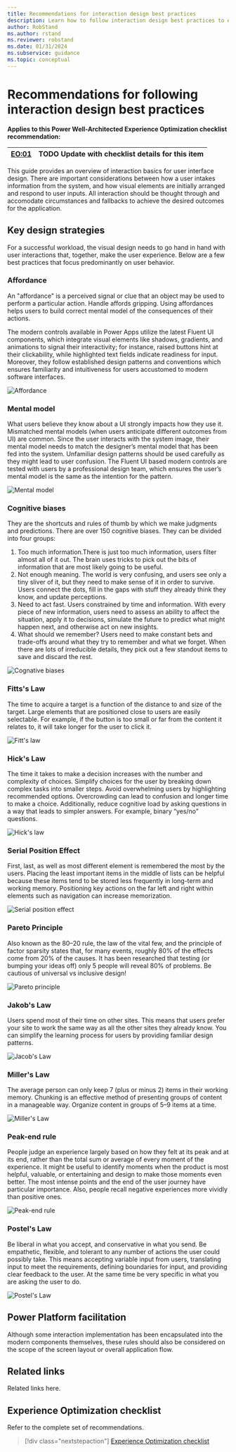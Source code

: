 ```yaml
---
title: Recommendations for interaction design best practices
description: Learn how to follow interaction design best practices to ensure consistent success with user experience optimization.
author: RobStand
ms.author: rstand
ms.reviewer: robstand
ms.date: 01/31/2024
ms.subservice: guidance
ms.topic: conceptual
---
```


# Recommendations for following interaction design best practices

**Applies to this Power Well-Architected Experience Optimization checklist recommendation:**

|[EO:01](checklist.md)| **TODO** Update with checklist details for this item |
|---|---|

This guide provides an overview of interaction basics for user interface design. There are important considerations between how a user intakes information from the system, and how visual elements are initially arranged and respond to user inputs. All interaction should be thought through and accomodate circumstances and fallbacks to achieve the desired outcomes for the application.

## Key design strategies

For a successful workload, the visual design needs to go hand in hand with user interactions that, together, make the user experience. Below are a few best practices that focus predominantly on user behavior.

### Affordance
An "affordance" is a perceived signal or clue that an object may be used to perform a particular action. Handle affords gripping. Using affordances helps users to build correct mental model of the consequences of their actions.

The modern controls available in Power Apps utilize the latest Fluent UI components, which integrate visual elements like shadows, gradients, and animations to signal their interactivity; for instance, raised buttons hint at their clickability, while highlighted text fields indicate readiness for input. Moreover, they follow established design patterns and conventions which ensures familiarity and intuitiveness for users accustomed to modern software interfaces.

![Affordance](../_images/affordance.svg)

### Mental model
What users believe they know about a UI strongly impacts how they use it. Mismatched mental models (when users anticipate different outcomes from UI) are common. Since the user interacts with the system image, their mental model needs to match the designer’s mental model that has been fed into the system. Unfamiliar design patterns should be used carefully as they might lead to user confusion. The Fluent UI based modern controls are tested with users by a professional design team, which ensures the user’s mental model is the same as the intention for the pattern.

![Mental model](../_images/mental-model.svg)

### Cognitive biases

They are the shortcuts and rules of thumb by which we make judgments and predictions. There are over 150 cognitive biases. They can be divided into four groups:

1. Too much information.There is just too much information, users filter almost all of it out. The brain uses tricks to pick out the bits of information that are most likely going to be useful.
1. Not enough meaning. The world is very confusing, and users see only a tiny sliver of it, but they need to make sense of it in order to survive. Users connect the dots, fill in the gaps with stuff they already think they know, and update perceptions.
1. Need to act fast. Users constrained by time and information. With every piece of new information, users need to assess an ability to affect the situation, apply it to decisions, simulate the future to predict what might happen next, and otherwise act on new insights.
1. What should we remember? Users need to make constant bets and trade-offs around what they try to remember and what we forget. When there are lots of irreducible details, they pick out a few standout items to save and discard the rest.

![Cognative biases](../_images/bias.svg)

### Fitts's Law
The time to acquire a target is a function of the distance to and size of the target. Large elements that are positioned close to users are easily selectable. For example, if the button is too small or far from the content it relates to, it will take longer for the user to click it.

![Fitt's law](../_images/fitt.svg)

### Hick's Law
The time it takes to make a decision increases with the number and complexity of choices. Simplify choices for the user by breaking down complex tasks into smaller steps. Avoid overwhelming users by highlighting recommended options. Overcrowding can lead to confusion and longer time to make a choice. Additionally, reduce cognitive load by asking questions in a way that leads to simpler answers. For example, binary “yes/no” questions. 

![Hick's law](../_images/hick.svg)

### Serial Position Effect
First, last, as well as most different element is remembered the most by the users. Placing the least important items in the middle of lists can be helpful because these items tend to be stored less frequently in long-term and working memory. Positioning key actions on the far left and right within elements such as navigation can increase memorization.

![Serial position effect](../_images/serial-position.svg)

### Pareto Principle
Also known as the 80–20 rule, the law of the vital few, and the principle of factor sparsity states that, for many events, roughly 80% of the effects come from 20% of the causes. It has been researched that testing (or bumping your ideas off) only 5 people will reveal 80% of problems. Be cautious of universal vs inclusive design!

![Pareto principle](../_images/pareto.svg)

### Jakob's Law
Users spend most of their time on other sites. This means that users prefer your site to work the same way as all the other sites they already know. You can simplify the learning process for users by providing familiar design patterns. 

![Jacob's Law](../_images/jakob.svg)

### Miller's Law
The average person can only keep 7 (plus or minus 2) items in their working memory. Chunking is an effective method of presenting groups of content in a manageable way. Organize content in groups of 5–9 items at a time.

![Miller's Law](../_images/miller.svg)

### Peak-end rule
People judge an experience largely based on how they felt at its peak and at its end, rather than the total sum or average of every moment of the experience. It might be useful to identify moments when the product is most helpful, valuable, or entertaining and design to make those moments even better. The most intense points and the end of the user journey have particular importance. Also, people recall negative experiences more vividly than positive ones.

![Peak-end rule](../_images/peak-end-rule.svg)

### Postel's Law
Be liberal in what you accept, and conservative in what you send. Be empathetic, flexible, and tolerant to any number of actions the user could possibly take. This means accepting variable input from users, translating input to meet the requirements, defining boundaries for input, and providing clear feedback to the user. At the same time be very specific in what you are asking the user to do.

![Postel's Law](../_images/postel.svg)

## Power Platform facilitation

Although some interaction implementation has been encapsulated into the modern components themselves, these rules should also be considered on the scope of the screen layout or overall application flow.

## Related links

Related links here.

## Experience Optimization checklist

Refer to the complete set of recommendations.

> [!div class="nextstepaction"]
> [Experience Optimization checklist](checklist.md)
